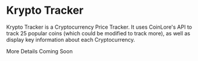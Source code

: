 # Krypto Tracker

Krypto Tracker is a Cryptocurrency Price Tracker. It uses CoinLore's API to track 25 popular coins (which could be modified to track more), as well as display key information about each Cryptocurrency.

More Details Coming Soon
